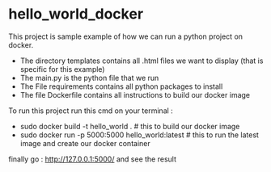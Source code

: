 # hello_world_docker
This project is sample example of how we can run a python project on docker. 

 - The directory templates contains all .html files we want to display (that is specific for this example)
 - The main.py is the python file that we run
 - The File requirements contains all python packages to install
 - The file Dockerfile contains all instructions to build our docker image
 
 To run this project run this cmd on your terminal :
 - sudo docker build -t hello_world . # this to build our docker image
 - sudo docker run -p 5000:5000 hello_world:latest # this to run the latest image and create our docker container
 
 finally go : http://127.0.0.1:5000/ and see the result
 

 
 
